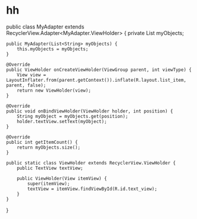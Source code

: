 # hh
public class MyAdapter extends RecyclerView.Adapter<MyAdapter.ViewHolder> {
    private List<String> myObjects;

    public MyAdapter(List<String> myObjects) {
        this.myObjects = myObjects;
    }

    @Override
    public ViewHolder onCreateViewHolder(ViewGroup parent, int viewType) {
        View view = LayoutInflater.from(parent.getContext()).inflate(R.layout.list_item, parent, false);
        return new ViewHolder(view);
    }

    @Override
    public void onBindViewHolder(ViewHolder holder, int position) {
        String myObject = myObjects.get(position);
        holder.textView.setText(myObject);
    }

    @Override
    public int getItemCount() {
        return myObjects.size();
    }

    public static class ViewHolder extends RecyclerView.ViewHolder {
        public TextView textView;

        public ViewHolder(View itemView) {
            super(itemView);
            textView = itemView.findViewById(R.id.text_view);
        }
    }
}
